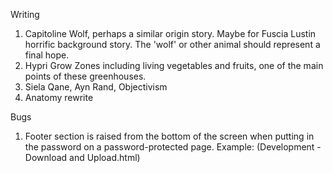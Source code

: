 Writing
1. Capitoline Wolf, perhaps a similar origin story. Maybe for Fuscia Lustin horrific background story. The 'wolf' or other animal should represent a final hope.
2. Hypri Grow Zones including living vegetables and fruits, one of the main points of these greenhouses.
3. Siela Qane, Ayn Rand, Objectivism
4. Anatomy rewrite


Bugs
1. Footer section is raised from the bottom of the screen when putting in the password on a password-protected page. Example: (Development - Download and Upload.html)
